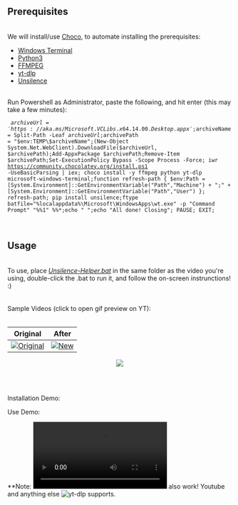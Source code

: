 
## Prerequisites


<br>We will install/use [Choco](https://chocolatey.org/install#individual), to automate installing the prerequisites:
- [Windows Terminal](https://github.com/microsoft/terminal/releases/latest)
- [Python3](https://www.python.org/downloads/)
- [FFMPEG](https://ffmpeg.org/download.html)
- [yt-dlp](https://github.com/yt-dlp/yt-dlp)
- [Unsilence](https://github.com/lagmoellertim/unsilence)

<br>Run Powershell as Administrator, paste the following, and hit enter (this may take a few minutes):
<br><pre><code>
$archiveUrl = 'https://aka.ms/Microsoft.VCLibs.x64.14.00.Desktop.appx';$archiveName = Split-Path -Leaf $archiveUrl;$archivePath = "$env:TEMP\$archiveName";(New-Object System.Net.WebClient).DownloadFile($archiveUrl, $archivePath);Add-AppxPackage $archivePath;Remove-Item $archivePath;Set-ExecutionPolicy Bypass -Scope Process -Force; iwr https://community.chocolatey.org/install.ps1 -UseBasicParsing | iex; choco install -y ffmpeg python yt-dlp microsoft-windows-terminal;function refresh-path { $env:Path = [System.Environment]::GetEnvironmentVariable("Path","Machine") + ";" + [System.Environment]::GetEnvironmentVariable("Path","User") }; refresh-path; pip install unsilence;ftype batfile="%localappdata%\Microsoft\WindowsApps\wt.exe" -p "Command Prompt" "%%1" %%*;echo " ";echo "All done! Closing"; PAUSE; EXIT;
</code></pre><br>

## Usage
<br>To use, place <a href="https://github.com/edeloya/unsilence-helper/releases/latest/download/Unsilence-Helper.bat"><i>Unsilence-Helper.bat</i></a> in the same folder as the video you're using, double-click the .bat to run it, and follow the on-screen instrunctions! :)
<br>
<br>
<br>
Sample Videos (click to open gif preview on YT):
<br>
<br>

|Original|After|
|---|---|
|[![Original][Original_gif]][Original_vid]|[![New][new_gif]][new_vid]|

<p align="center">
  <p align="center">
  <img src="https://user-images.githubusercontent.com/54195989/117718727-129c8d00-b1a2-11eb-9a76-384d8b020f21.png">
</p>

[Original_gif]: https://user-images.githubusercontent.com/54195989/117728468-213d7100-b1af-11eb-83c4-bd0c10e72843.gif
[Original_vid]: https://youtu.be/Qv6s877vG1s

[new_gif]: https://user-images.githubusercontent.com/54195989/117728500-2a2e4280-b1af-11eb-868c-4a01935e73f7.gif
[new_vid]: https://youtu.be/_zW2hLidZM4

<br>
<br>

Installation Demo:


Use Demo:




**Note: ![Links](https://user-images.githubusercontent.com/54195989/117737888-6ae28780-b1c0-11eb-8db8-95c0e22e7c03.mp4) also work! Youtube and anything else ![yt-dlp](https://github.com/yt-dlp/yt-dlp) supports.
